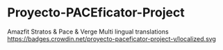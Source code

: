 # Proyecto-PACEficator-Project
Amazfit Stratos &amp; Pace &amp; Verge Multi lingual translations
https://badges.crowdin.net/proyecto-paceficator-project-v/localized.svg
